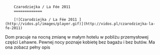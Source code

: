 
        Czarodziejka / La Fée 2011 
        =============
        
        [![Czarodziejka / La Fée 2011 ](http://vidos.pl/images/player.gif)](http://vidos.pl/czarodziejka-la-fe-2011)
        
        
 Dom pracuje na nocną zmianę w małym hotelu w pobliżu przemysłowej części Lehawre. Pewnej nocy poznaje kobietę bez bagażu i bez butów. Ma ona zobacz pełny opis
    